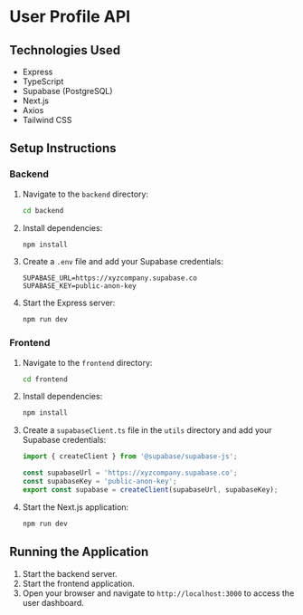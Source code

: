 # User Profile API

## Technologies Used
- Express
- TypeScript
- Supabase (PostgreSQL)
- Next.js
- Axios
- Tailwind CSS

## Setup Instructions

### Backend
1. Navigate to the `backend` directory:
   ```bash
   cd backend
   ```
2. Install dependencies:
   ```bash
   npm install
   ```
3. Create a `.env` file and add your Supabase credentials:
   ```env
   SUPABASE_URL=https://xyzcompany.supabase.co
   SUPABASE_KEY=public-anon-key
   ```
4. Start the Express server:
   ```bash
   npm run dev
   ```

### Frontend
1. Navigate to the `frontend` directory:
   ```bash
   cd frontend
   ```
2. Install dependencies:
   ```bash
   npm install
   ```
3. Create a `supabaseClient.ts` file in the `utils` directory and add your Supabase credentials:
   ```typescript
   import { createClient } from '@supabase/supabase-js';

   const supabaseUrl = 'https://xyzcompany.supabase.co';
   const supabaseKey = 'public-anon-key';
   export const supabase = createClient(supabaseUrl, supabaseKey);
   ```
4. Start the Next.js application:
   ```bash
   npm run dev
   ```

## Running the Application
1. Start the backend server.
2. Start the frontend application.
3. Open your browser and navigate to `http://localhost:3000` to access the user dashboard.
